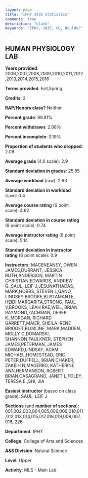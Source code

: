 ```yaml
---
layout: page
title: "IPHY 3435 Statistics"
comments: true
description: "blank"
keywords: "IPHY, 3435, CU, Boulder"
--- 
```

<head>
<script src="https://ajax.googleapis.com/ajax/libs/jquery/2.1.3/jquery.min.js"></script>
<script src="https://dl.dropboxusercontent.com/s/pc42nxpaw1ea4o9/highcharts.js?dl=0"></script>
<!-- <script src="../assets/js/highcharts.js"></script> -->
<style type="text/css">@font-face {
	font-family: "Bebas Neue";
	src: url(https://www.filehosting.org/file/details/544349/BebasNeue%20Regular.otf) format("opentype");
	}
	h1.Bebas { 
		font-family: "Bebas Neue", Verdana, Tahoma;
	}
</style>
</head>
<body>
	<div id="container" style="float: right; width: 45%; height: 88%; margin-left: 2.5%; margin-right: 2.5%;"></div>
	<script language="JavaScript">
		$(document).ready(function() {
		var chart = {type: 'column'};
		var title = {text: 'Grade Distribution'};
		var xAxis = {categories: ['A','B','C','D','F'],crosshair: true};
		var yAxis = {min: 0,title: {text: 'Percentage'}};
		var tooltip = {headerFormat: '<center><b><span style="font-size:20px">{point.key}</span></b></center>',
		               pointFormat: '<td style="padding:0"><b>{point.y:.1f}%</b></td>',
		               footerFormat: '</table>',shared: true,useHTML: true};
		var plotOptions = {column: {pointPadding: 0.0,borderWidth: 0}};  
		var credits = {enabled: false};var series= [{name: 'Percent',data: [18.86,56.58,22.0,2.04,0.52,]}];
		var json = {};
		json.chart = chart;
		json.title = title;
		json.tooltip = tooltip;
		json.xAxis = xAxis;
		json.yAxis = yAxis;  
		json.series = series;
		json.plotOptions = plotOptions;  
		json.credits = credits;
		$('#container').highcharts(json);
	});
	</script>
</body>
			   
## HUMAN PHYSIOLOGY LAB

**Years provided**: 2006,2007,2008,2009,2010,2011,2012,2013,2014,2015,2016

**Terms provided**: Fall,Spring

**Credits**: 2

**RAP/Honors class?** Neither

**Percent grade**: 99.81%

**Percent withdrawn**: 2.08%

**Percent incomplete**: 0.19%

**Proportion of students who dropped**: 2.08

**Average grade** (4.0 scale): 2.9

**Standard deviation in grades**: 25.85

**Average workload** (raw): 2.63

**Standard deviation in workload** (raw): 0.4

**Average course rating** (6 point scale): 4.62

**Standard deviation in course rating** (6 point scale): 0.74

**Average instructor rating** (6 point scale): 5.14

**Standard deviation in instructor rating** (6 point scale): 0.9

**Instructors**: MACENEANEY, OWEN JAMES,DURRANT, JESSICA RUTH,ANDERSON, MARTIN CHRISTIAN,EDWARDS, ANDREW G.,SAUL, LEIF J,JESUNATHADAS, MARK,HOBBS, STEVEN L,GANO, LINDSEY BROOKE,BUSTAMANTE, HEIDI MARGARITA,STRONG, PAUL V,BROOKS, LEAH RAE,WEIL, BRIAN RAYMOND,ZACHMAN, DEREK K.,MORGAN, RICHARD GARRETT,MAIER, SHEILA IRENE BRIDGET,BLIMLINE, MARK,MADDEN, MOLLY C,DOMARSKI, SHANNON,FAULKNER, STEPHEN JAMES,PETERMAN, JAMES EDWARD,LINDSAY, ADAM MICHAEL,HOMESTEAD, ERIC PETER,DUFFELL, BRIAN,CHAKER, ZAKEIH N,MAGERKO, KATHERINE ANN,HERMANSON, ROBERT BRIAN,CASAGRAND, JANET L,FOLEY, TERESA E.,SHI, JIA

**Easiest instructor** (based on class grade): SAUL, LEIF J

**Sections** (and **number of sections**): 001,002,003,004,005,006,009,010,011,012,013,014,015,017,018,019,008,007,016, 226

**Department**: IPHY

**College**: College of Arts and Sciences

**A&S Division**: Natural Science

**Level**: Upper

**Activity**: MLS - Main Lab